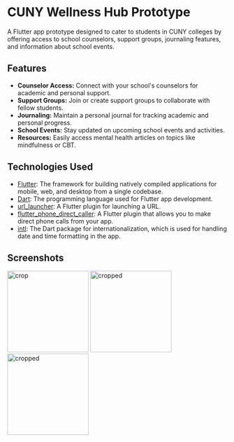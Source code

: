 # CUNY Wellness Hub Prototype

A Flutter app prototype designed to cater to students in CUNY colleges by offering access to school counselors, support groups, journaling features, and information about school events.

## Features

- **Counselor Access:** Connect with your school's counselors for academic and personal support.
- **Support Groups:** Join or create support groups to collaborate with fellow students.
- **Journaling:** Maintain a personal journal for tracking academic and personal progress.
- **School Events:** Stay updated on upcoming school events and activities.
- **Resources:** Easily access mental health articles on topics like mindfulness or CBT.

## Technologies Used

- [Flutter](https://flutter.dev/): The framework for building natively compiled applications for mobile, web, and desktop from a single codebase.
- [Dart](https://dart.dev/): The programming language used for Flutter app development.
- [url_launcher](https://pub.dev/packages/url_launcher): A Flutter plugin for launching a URL.
- [flutter_phone_direct_caller](https://pub.dev/packages/flutter_phone_direct_caller): A Flutter plugin that allows you to make direct phone calls from your app.
- [intl](https://pub.dev/packages/intl): The Dart package for internationalization, which is used for handling date and time formatting in the app.

## Screenshots

<img width="186" alt="crop" src="https://github.com/ronnyppp/cuny_wellness_hub_app_/assets/123583213/983de573-89be-42a1-afc8-7335c41f868d">

<img width="186" alt="cropped" src="https://github.com/ronnyppp/cuny_wellness_hub_app_/assets/123583213/5827a6b3-53ce-41f1-a51b-aa0dee6ab6a3">

<img width="186" alt="cropped" src="https://github.com/ronnyppp/cuny_wellness_hub_app_/assets/123583213/5e81052d-16fc-4581-8e3f-6b09164bdb9b">
